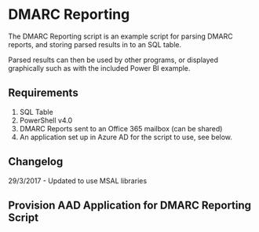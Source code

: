 # DMARC Reporting

The DMARC Reporting script is an example script for parsing DMARC reports, and storing parsed results in to an SQL table.

Parsed results can then be used by other programs, or displayed graphically such as with the included Power BI example.

## Requirements

1. SQL Table
2. PowerShell v4.0
3. DMARC Reports sent to an Office 365 mailbox (can be shared)
4. An application set up in Azure AD for the script to use, see below.

## Changelog

29/3/2017 - Updated to use MSAL libraries

## Provision AAD Application for DMARC Reporting Script
